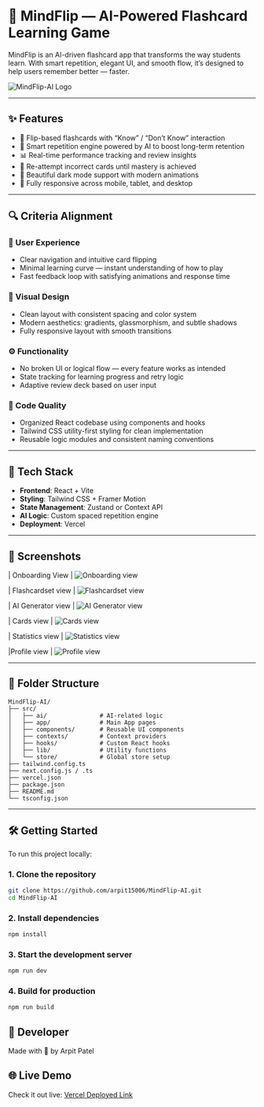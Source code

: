 # 🧠 MindFlip — AI-Powered Flashcard Learning Game

MindFlip is an AI-driven flashcard app that transforms the way students learn. With smart repetition, elegant UI, and smooth flow, it’s designed to help users remember better — faster.

![MindFlip-AI Logo](src/app/logo.jpeg)

---

## ✨ Features

- 🎴 Flip-based flashcards with “Know” / “Don’t Know” interaction
- 🧠 Smart repetition engine powered by AI to boost long-term retention
- 📊 Real-time performance tracking and review insights
- 🔁 Re-attempt incorrect cards until mastery is achieved
- 🌙 Beautiful dark mode support with modern animations
- 📱 Fully responsive across mobile, tablet, and desktop

---

## 🔍 Criteria Alignment

### 🧭 User Experience
- Clear navigation and intuitive card flipping
- Minimal learning curve — instant understanding of how to play
- Fast feedback loop with satisfying animations and response time

### 🎨 Visual Design
- Clean layout with consistent spacing and color system
- Modern aesthetics: gradients, glassmorphism, and subtle shadows
- Fully responsive layout with smooth transitions

### ⚙️ Functionality
- No broken UI or logical flow — every feature works as intended
- State tracking for learning progress and retry logic
- Adaptive review deck based on user input

### 🧼 Code Quality
- Organized React codebase using components and hooks
- Tailwind CSS utility-first styling for clean implementation
- Reusable logic modules and consistent naming conventions

---

## 🚀 Tech Stack

- **Frontend**: React + Vite
- **Styling**: Tailwind CSS + Framer Motion
- **State Management**: Zustand or Context API
- **AI Logic**: Custom spaced repetition engine
- **Deployment**: Vercel

---

## 📸 Screenshots
| Onboarding View |
![Onboarding view](src/app/s1.png)

| Flashcardset view |
![Flashcardset view](src/app/s2.png)

| AI Generator view |
![AI Generator view](src/app/s3.png)

| Cards view |
![Cards view](src/app/s4.png)

| Statistics view |
![Statistics view](src/app/s5.png)

|Profile view |
![Profile view](src/app/s6.png)

---

## 📂 Folder Structure

```
MindFlip-AI/
├── src/
│   ├── ai/               # AI-related logic
│   ├── app/              # Main App pages
│   ├── components/       # Reusable UI components
│   ├── contexts/         # Context providers
│   ├── hooks/            # Custom React hooks
│   ├── lib/              # Utility functions
│   └── store/            # Global store setup
├── tailwind.config.ts
├── next.config.js / .ts
├── vercel.json
├── package.json
├── README.md
└── tsconfig.json
```

---

## 🛠️ Getting Started

To run this project locally:

### 1. Clone the repository

```bash
git clone https://github.com/arpit15006/MindFlip-AI.git
cd MindFlip-AI
```

### 2. Install dependencies

```bash
npm install
```

### 3. Start the development server

```bash
npm run dev
```

### 4. Build for production

```bash
npm run build
```
## 🤝 Developer

Made with 💙 by Arpit Patel

## 🌐 Live Demo

Check it out live: [Vercel Deployed Link](mind-flip-ai.vercel.app)

